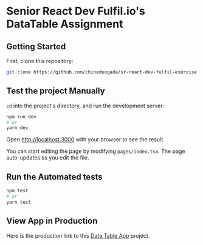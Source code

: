 # Senior React Dev Fulfil.io's DataTable Assignment

## Getting Started

First, clone this repository:

```bash
git clone https://github.com/chineduogada/sr-react-dev-fulfil-exercise
```

## Test the project Manually
`cd` into the project's directory, and run the development server:

```bash
npm run dev
# or
yarn dev
```

Open [http://localhost:3000](http://localhost:3000) with your browser to see the result.

You can start editing the page by modifying `pages/index.tsx`. The page auto-updates as you edit the file.

## Run the Automated tests

```bash
npm test
# or
yarn test
```

## View App in Production

Here is the production link to this [Data Table App](https://sr-react-dev-fulfil-exercise.vercel.app/) project.
